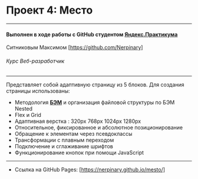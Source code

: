 # Проект 4: Место
------

#### Выполнен в ходе работы с GitHub студентом [**Яндекс.Практикума**](https://praktikum.yandex.ru/ "Яндекс.Практикум")

Ситниковым Максимом [https://github.com/Nerpinary]

###### Курс Веб-разработчик
------

Представляет собой адаптивную страницу из 5 блоков. Для создания страницы использованы:

* Методология [**БЭМ**](https://ru.bem.info/) и организация файловой структуры по БЭМ Nested
* Flex и Grid
* Адаптивная верстка :
    320px
    768px
    1024px
    1280px
* Относительное, фиксированное и абсолютное позиционирование
* Обращение к элементам через псевдоклассы
* Трансформации с плавным переходом
* Подключение и сглаживание шрифтов
* Функционирование кнопок при помощи JavaScript

-----

* Ссылка на GitHub Pages: 
[https://nerpinary.github.io/mesto/]